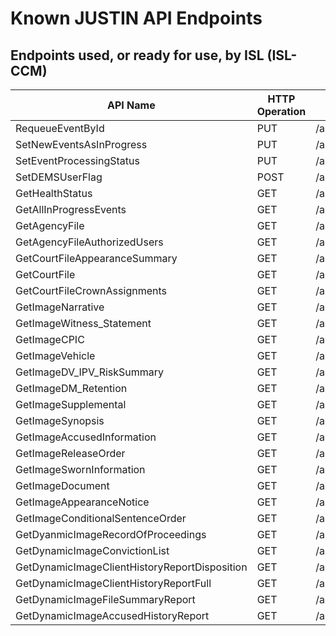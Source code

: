 # Known JUSTIN API Endpoints

## Endpoints used, or ready for use, by ISL (ISL-CCM)

| API Name | HTTP Operation | HTTP Endpoint |
|---|---|---|
|RequeueEventById|PUT|/api/v1/requeueEventById|
|SetNewEventsAsInProgress|PUT|/api/v1/newEventsBatch|
|SetEventProcessingStatus|PUT|/api/v1/eventStatus|
|SetDEMSUserFlag|POST|/api/v1/demsUserSet|
|GetHealthStatus|GET|/api/v1/health|
|GetAllInProgressEvents|GET|/api/v1/inProgressEvents|
|GetAgencyFile|GET|/api/v1/agencyFile|
|GetAgencyFileAuthorizedUsers|GET|/api/v1/authUsers|
|GetCourtFileAppearanceSummary|GET|/api/v1/apprSummary|
|GetCourtFile|GET|/api/v1/courtFile|
|GetCourtFileCrownAssignments|GET|/api/v1/crownAssignments|
|GetImageNarrative|GET|/api/v1/imageDataGet|
|GetImageWitness_Statement|GET|/api/v1/imageDataGet|
|GetImageCPIC|GET|/api/v1/imageDataGet|
|GetImageVehicle|GET|/api/v1/imageDataGet|
|GetImageDV_IPV_RiskSummary|GET|/api/v1/imageDataGet|
|GetImageDM_Retention|GET|/api/v1/imageDataGet|
|GetImageSupplemental|GET|/api/v1/imageDataGet|
|GetImageSynopsis|GET|/api/v1/imageDataGet|
|GetImageAccusedInformation|GET|/api/v1/imageDataGet|
|GetImageReleaseOrder|GET|/api/v1/imageDataGet|
|GetImageSwornInformation|GET|/api/v1/imageDataGet|
|GetImageDocument|GET|/api/v1/imageDataGet|
|GetImageAppearanceNotice|GET|/api/v1/imageDataGet|
|GetImageConditionalSentenceOrder|GET|/api/v1/imageDataGet|
|GetDyanmicImageRecordOfProceedings|GET|/api/v1/imageDataGet|
|GetDynamicImageConvictionList|GET|/api/v1/imageDataGet|
|GetDynamicImageClientHistoryReportDisposition|GET|/api/v1/imageDataGet|
|GetDynamicImageClientHistoryReportFull|GET|/api/v1/imageDataGet|
|GetDynamicImageFileSummaryReport|GET|/api/v1/imageDataGet|
|GetDynamicImageAccusedHistoryReport|GET|/api/v1/imageDataGet|